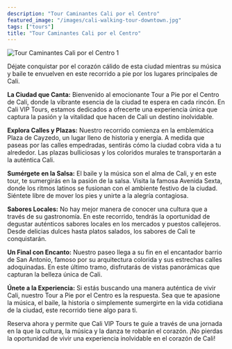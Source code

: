 ```yaml
---
description: "Tour Caminantes Cali por el Centro"
featured_image: "/images/cali-walking-tour-downtown.jpg"
tags: ["tours"]
title: "Tour Caminantes Cali por el Centro"
---
```

![Tour Caminantes Cali por el Centro 1](/images/cali-downtown-walking-tour.jpg)

Déjate conquistar por el corazón cálido de esta ciudad mientras su música y baile te envuelven en este recorrido a pie por los lugares principales de Cali.

**La Ciudad que Canta:** Bienvenido al emocionante Tour a Pie por el Centro de Cali, donde la vibrante esencia de la ciudad te espera en cada rincón. En Cali VIP Tours, estamos dedicados a ofrecerte una experiencia única que captura la pasión y la vitalidad que hacen de Cali un destino inolvidable.

**Explora Calles y Plazas:** Nuestro recorrido comienza en la emblemática Plaza de Cayzedo, un lugar lleno de historia y energía. A medida que paseas por las calles empedradas, sentirás cómo la ciudad cobra vida a tu alrededor. Las plazas bulliciosas y los coloridos murales te transportarán a la auténtica Cali.

**Sumérgete en la Salsa:** El baile y la música son el alma de Cali, y en este tour, te sumergirás en la pasión de la salsa. Visita la famosa Avenida Sexta, donde los ritmos latinos se fusionan con el ambiente festivo de la ciudad. Siéntete libre de mover los pies y unirte a la alegría contagiosa.

**Sabores Locales:** No hay mejor manera de conocer una cultura que a través de su gastronomía. En este recorrido, tendrás la oportunidad de degustar auténticos sabores locales en los mercados y puestos callejeros. Desde delicias dulces hasta platos salados, los sabores de Cali te conquistarán.

**Un Final con Encanto:** Nuestro paseo llega a su fin en el encantador barrio de San Antonio, famoso por su arquitectura colorida y sus estrechas calles adoquinadas. En este último tramo, disfrutarás de vistas panorámicas que capturan la belleza única de Cali.

**Únete a la Experiencia:** Si estás buscando una manera auténtica de vivir Cali, nuestro Tour a Pie por el Centro es la respuesta. Sea que te apasione la música, el baile, la historia o simplemente sumergirte en la vida cotidiana de la ciudad, este recorrido tiene algo para ti.

Reserva ahora y permite que Cali VIP Tours te guíe a través de una jornada en la que la cultura, la música y la danza te robarán el corazón. ¡No pierdas la oportunidad de vivir una experiencia inolvidable en el corazón de Cali!
